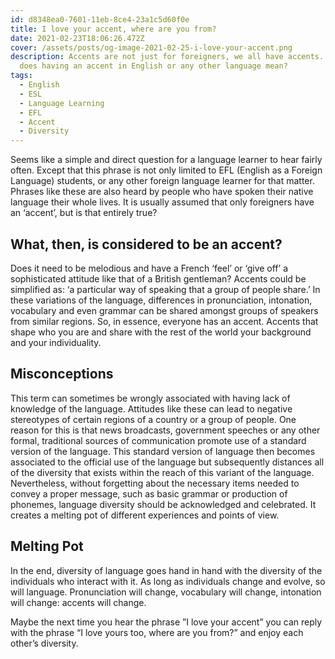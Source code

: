 ```yaml
---
id: d8348ea0-7601-11eb-8ce4-23a1c5d60f0e
title: I love your accent, where are you from?
date: 2021-02-23T18:06:26.472Z
cover: /assets/posts/og-image-2021-02-25-i-love-your-accent.png
description: Accents are not just for foreigners, we all have accents. But what
  does having an accent in English or any other language mean?
tags:
  - English
  - ESL
  - Language Learning
  - EFL
  - Accent
  - Diversity
---
```

Seems like a simple and direct question for a language learner to hear fairly often. Except that this phrase is not only limited to EFL (English as a Foreign Language) students, or any other foreign language learner for that matter. Phrases like these are also heard by people who have spoken their native language their whole lives. It is usually assumed that only foreigners have an ‘accent’, but is that entirely true?

## **What, then, is considered to be an accent?**

Does it need to be melodious and have a French ‘feel’ or ‘give off’ a sophisticated attitude like that of a British gentleman? Accents could be simplified as: ‘a particular way of speaking that a group of people share.’ In these variations of the language, differences in pronunciation, intonation, vocabulary and even grammar can be shared amongst groups of speakers from similar regions. So, in essence, everyone has an accent. Accents that shape who you are and share with the rest of the world your background and your individuality. 

## **Misconceptions**

This term can sometimes be wrongly associated with having lack of knowledge of the language. Attitudes like these can lead to negative stereotypes of certain regions of a country or a group of people. One reason for this is that news broadcasts, government speeches or any other formal, traditional sources of communication promote use of a standard version of the language. This standard version of language then becomes associated to the official use of the language but subsequently distances all of the diversity that exists within the reach of this variant of the language. Nevertheless, without forgetting about the necessary items needed to convey a proper message, such as basic grammar or production of phonemes, language diversity should be acknowledged and celebrated. It creates a melting pot of different experiences and points of view. 

## Melting Pot

In the end, diversity of language goes hand in hand with the diversity of the individuals who interact with it. As long as individuals change and evolve, so will language. Pronunciation will change, vocabulary will change, intonation will change: accents will change. 

Maybe the next time you hear the phrase ”I love your accent” you can reply with the phrase “I love yours too, where are you from?” and enjoy each other’s diversity.